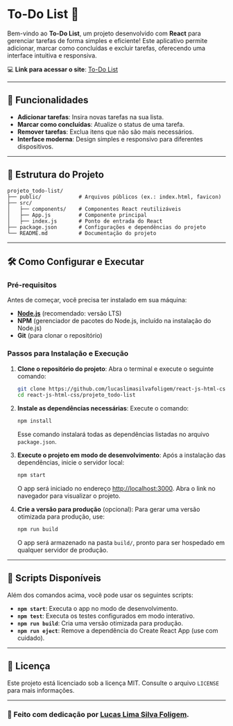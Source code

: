 # To-Do List 📝

Bem-vindo ao **To-Do List**, um projeto desenvolvido com **React** para gerenciar tarefas de forma simples e eficiente! Este aplicativo permite adicionar, marcar como concluídas e excluir tarefas, oferecendo uma interface intuitiva e responsiva.

💻 **Link para acessar o site**: [To-Do List](https://jovial-heliotrope-5b6954.netlify.app/)

---

## 🚀 Funcionalidades

- **Adicionar tarefas**: Insira novas tarefas na sua lista.
- **Marcar como concluídas**: Atualize o status de uma tarefa.
- **Remover tarefas**: Exclua itens que não são mais necessários.
- **Interface moderna**: Design simples e responsivo para diferentes dispositivos.

---

## 📂 Estrutura do Projeto

```plaintext
projeto_todo-list/
├── public/            # Arquivos públicos (ex.: index.html, favicon)
├── src/
│   ├── components/    # Componentes React reutilizáveis
│   ├── App.js         # Componente principal
│   ├── index.js       # Ponto de entrada do React
├── package.json       # Configurações e dependências do projeto
└── README.md          # Documentação do projeto
```

---

## 🛠️ Como Configurar e Executar

### Pré-requisitos

Antes de começar, você precisa ter instalado em sua máquina:

- **[Node.js](https://nodejs.org/)** (recomendado: versão LTS)
- **NPM** (gerenciador de pacotes do Node.js, incluído na instalação do Node.js)
- **Git** (para clonar o repositório)

### Passos para Instalação e Execução

1. **Clone o repositório do projeto**:
   Abra o terminal e execute o seguinte comando:
   ```bash
   git clone https://github.com/lucaslimasilvafoligem/react-js-html-css.git
   cd react-js-html-css/projeto_todo-list
   ```

2. **Instale as dependências necessárias**:
   Execute o comando:
   ```bash
   npm install
   ```
   Esse comando instalará todas as dependências listadas no arquivo `package.json`.

3. **Execute o projeto em modo de desenvolvimento**:
   Após a instalação das dependências, inicie o servidor local:
   ```bash
   npm start
   ```
   O app será iniciado no endereço [http://localhost:3000](http://localhost:3000). Abra o link no navegador para visualizar o projeto.

4. **Crie a versão para produção** (opcional):
   Para gerar uma versão otimizada para produção, use:
   ```bash
   npm run build
   ```
   O app será armazenado na pasta `build/`, pronto para ser hospedado em qualquer servidor de produção.

---

## 🧪 Scripts Disponíveis

Além dos comandos acima, você pode usar os seguintes scripts:

- **`npm start`**: Executa o app no modo de desenvolvimento.
- **`npm test`**: Executa os testes configurados em modo interativo.
- **`npm run build`**: Cria uma versão otimizada para produção.
- **`npm run eject`**: Remove a dependência do Create React App (use com cuidado).

---

## 📄 Licença

Este projeto está licenciado sob a licença MIT. Consulte o arquivo `LICENSE` para mais informações.

---

### 🌟 Feito com dedicação por [Lucas Lima Silva Foligem](https://github.com/lucaslimasilvafoligem). 
